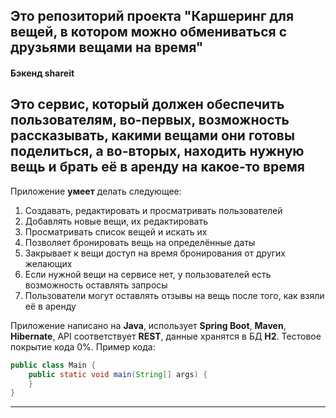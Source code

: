 ## Это репозиторий проекта "Каршеринг для вещей, в котором можно обмениваться с друзьями вещами на время"
#### Бэкенд shareit

Это сервис, который  должен обеспечить пользователям, во-первых, возможность рассказывать, какими вещами они готовы 
поделиться, а во-вторых, находить нужную вещь и брать её в аренду на какое-то время
-------

Приложение **умеет** делать следующее:
1. Создавать, редактировать и просматривать пользователей 
2. Добавлять новые вещи, их редактировать
3. Просматривать список вещей и искать их
4. Позволяет бронировать вещь на определённые даты
5. Закрывает к вещи доступ на время бронирования от других желающих
6. Если нужной вещи на сервисе нет, у пользователей есть возможность оставлять запросы
7. Пользователи могут оставлять отзывы на вещь после того, как взяли её в аренду


Приложение написано на **Java**, использует **Spring Boot**, **Maven**, **Hibernate**,
API соответствует **REST**, данные хранятся в БД **H2**.
Тестовое покрытие кода 0%. Пример кода:
```java
public class Main {
    public static void main(String[] args) {
    }
}
```
------